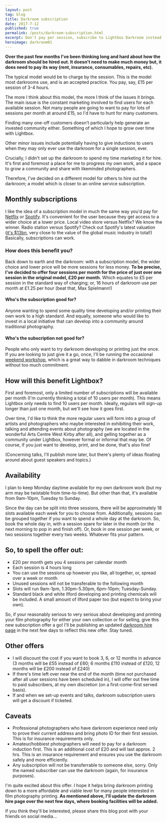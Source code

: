 ```yaml
---
layout: post
tag: blog
title: Darkroom subscription
date: 2017-7-12
published: true
permalink: /posts/darkroom-subscription.html
excerpt: Don't pay per session, subscribe to Lightbox Darkroom instead!
heroimage: darkroom01
---
```


**Over the past few months I've been thinking long and hard about how the darkroom should be hired out. It doesn't need to make much money but, it does need to pay its way (rent, insurance, consumables, repairs, etc).**

The typical model would be to charge by the session. This is the model most darkrooms use, and is an accepted practice. You pay, say, £15 per session of 3-4 hours.

The more I think about this model, the more I think of the issues it brings. The main issue is the constant marketing involved to find users for each available session. Not many people are going to want to pay for lots of sessions per month at around £15, so I'd have to hunt for many customers.

Finding many one-off customers doesn't particularly help generate an invested community either. Something of which I hope to grow over time with Lightbox.

Other minor issues include potentially having to give inductions to users when they may only ever use the darkroom for a single session, ever.

Crucially, I didn't set up the darkroom to spend my time marketing it for hire. It's first and foremost a place for me to progress my own work, and a space to grow a community and share with likeminded photographers.

Therefore, I've decided on a different model for others to hire out the darkroom; a model which is closer to an online service subscription.

## Monthly subscriptions
I like the idea of a subscription model in much the same way you'd pay for [Netflix](http://www.netflix.com) or [Spotify](http://www.spotify.com). It's convenient for the user because they get access to a wider choice at a lower price. Local video store versus Netflix? We know the winner. Radio station versus Spotify? Check out Spotify's latest valuation ([it's $13bn](http://www.reuters.com/article/us-spotify-ipo-idUSKBN18821T), very close to the value of the global music industry in total!) Basically, subscriptions can work.

### How does this benefit you?
Back down to earth and the darkroom: with a subscription model, the wider choice and lower price will be more sessions for less money. **To be precise, I've decided to offer four sessions per month for the price of just over one session in the original model, £20 per month.** Which equates to £5 per session in the standard way of charging; or, 16 hours of darkroom use per month at £1.25 per hour (beat that, Max Spielmann!)

#### Who's the subscription good for?
Anyone wanting to spend some quality time developing and/or printing their own work to a high standard. And equally, someone who would like to invest in a local initiative that can develop into a community around traditional photography.

#### Who's the subscription not good for?
People who only want to try darkroom developing or printing just the once. If you are looking to just give it a go, once, I'll be running the occasional [weekend workshop](/learn), which is a great way to dabble in darkroom techniques without too much commitment.

## How will this benefit Lightbox?

First and foremost, only a limited number of subscriptions will be available per month (I'm currently thinking a total of 10 users per month). This means Lightbox only needs to find 10 users per month. Ideally, regulars will sign-up longer than just one month, but we'll see how it goes first.

Over time, I'd like to think the more regular users will form into a group of artists and photographers who maybe interested in exhibiting their work, talking and attending events about photography (we are located in the wonderful Arts Centre West Kirby after all), and gelling together as a community under Lightbox, however formal or informal that may be. Of course, if you just want to develop, print, and be done, that's also fine!

(Concerning talks, I'll publish more later, but there's plenty of ideas floating around about guest speakers and topics.)

## Availability
I plan to keep Monday daytime available for my own darkroom work (but my arm may be twistable from time-to-time). But other than that, it's available from 9am-10pm, Tuesday to Sunday.

Since the day can be split into three sessions, there will be approximately 18 slots available each week for you to choose from. Additionally, sessions can be grouped together if you want to spend a whole day at the darkroom. So, book the whole day in, with a session spare for later in the month (or the next morning to pop in and finish off). Or, book in one session per week, or two sessions together every two weeks. Whatever fits your pattern.

## So, to spell the offer out:
- £20 per month gets you 4 sessions per calendar month
- Each session is 4 hours long
- You can use the sessions up however you like, all together, or, spread over a week or month
- Unused sessions will not be transferable to the following month
- Slots will run 9am-1pm, 1.30pm-5.30pm, 6pm-10pm; Tuesday-Sunday.
- Standard black and white Ilford developing and printing chemicals will be included. A small amount of Ilford paper too (but expect to bring your own).

So, if your reasonably serious to very serious about developing and printing your film photography for either your own collection or for selling, give this new subscription offer a go! I'll be publishing an updated [darkroom hire page](/darkroom-hire) in the next few days to reflect this new offer. Stay tuned.

## Other offers
- I will discount the cost if you want to book 3, 6, or 12 months in advance (3 months will be £55 instead of £60; 6 months £110 instead of £120, 12 months will be £200 instead of £240)
- If there's time left over near the end of the month (time not purchased after all user sessions have been scheduled in), I will offer out free time to paid subscribers, at my own discretion (on a first-come-first served basis).
- If and when we set-up events and talks, darkroom subscription users will get a discount if ticketed.

## Caveats
- Professional photographers who have darkroom experience need only to prove their current address and bring photo ID for their first session. This is for insurance requirements only.
- Amateur/hobbiest photographers will need to pay for a darkroom induction first. This is an additional cost of £20 and will last approx. 2 hrs. This is an insurance requirement and ensures you use the darkroom safely and more efficiently.
- Any subscription will not be transferrable to someone else, sorry. Only the named subscriber can use the darkroom (again, for insurance purposes).

I'm quite excited about this offer. I hope it helps bring darkroom printing down to a more affordable and viable level for many people interested in film photography printing. **As mentioned above, I'll update the darkroom hire page over the next few days, where booking facilities will be added.**

If you think they'll be interested, please share this blog post with your friends on social media...
